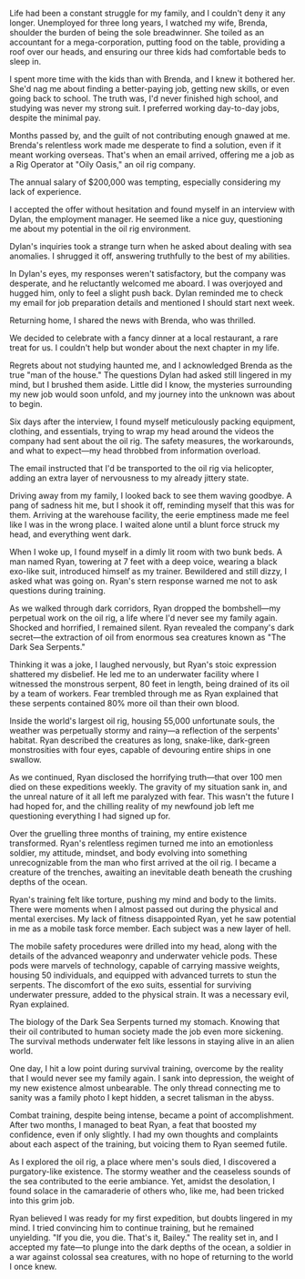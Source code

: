 Life had been a constant struggle for my family, and I couldn't deny it any longer. Unemployed for three long years, I watched my wife, Brenda, shoulder the burden of being the sole breadwinner. She toiled as an accountant for a mega-corporation, putting food on the table, providing a roof over our heads, and ensuring our three kids had comfortable beds to sleep in.

I spent more time with the kids than with Brenda, and I knew it bothered her. She'd nag me about finding a better-paying job, getting new skills, or even going back to school. The truth was, I'd never finished high school, and studying was never my strong suit. I preferred working day-to-day jobs, despite the minimal pay.

Months passed by, and the guilt of not contributing enough gnawed at me. Brenda's relentless work made me desperate to find a solution, even if it meant working overseas. That's when an email arrived, offering me a job as a Rig Operator at "Oily Oasis," an oil rig company. 

The annual salary of $200,000 was tempting, especially considering my lack of experience.  
I accepted the offer without hesitation and found myself in an interview with Dylan, the employment manager. He seemed like a nice guy, questioning me about my potential in the oil rig environment. 

Dylan's inquiries took a strange turn when he asked about dealing with sea anomalies. I shrugged it off, answering truthfully to the best of my abilities.

In Dylan's eyes, my responses weren't satisfactory, but the company was desperate, and he reluctantly welcomed me aboard. I was overjoyed and hugged him, only to feel a slight push back. Dylan reminded me to check my email for job preparation details and mentioned I should start next week.  
Returning home, I shared the news with Brenda, who was thrilled.

We decided to celebrate with a fancy dinner at a local restaurant, a rare treat for us. I couldn't help but wonder about the next chapter in my life.

Regrets about not studying haunted me, and I acknowledged Brenda as the true "man of the house." The questions Dylan had asked still lingered in my mind, but I brushed them aside. Little did I know, the mysteries surrounding my new job would soon unfold, and my journey into the unknown was about to begin.

Six days after the interview, I found myself meticulously packing equipment, clothing, and essentials, trying to wrap my head around the videos the company had sent about the oil rig. The safety measures, the workarounds, and what to expect—my head throbbed from information overload.

The email instructed that I'd be transported to the oil rig via helicopter, adding an extra layer of nervousness to my already jittery state.

Driving away from my family, I looked back to see them waving goodbye. A pang of sadness hit me, but I shook it off, reminding myself that this was for them. Arriving at the warehouse facility, the eerie emptiness made me feel like I was in the wrong place. I waited alone until a blunt force struck my head, and everything went dark.

When I woke up, I found myself in a dimly lit room with two bunk beds. A man named Ryan, towering at 7 feet with a deep voice, wearing a black exo-like suit, introduced himself as my trainer. Bewildered and still dizzy, I asked what was going on. Ryan's stern response warned me not to ask questions during training.

As we walked through dark corridors, Ryan dropped the bombshell—my perpetual work on the oil rig, a life where I'd never see my family again. Shocked and horrified, I remained silent. Ryan revealed the company's dark secret—the extraction of oil from enormous sea creatures known as "The Dark Sea Serpents."

Thinking it was a joke, I laughed nervously, but Ryan's stoic expression shattered my disbelief. He led me to an underwater facility where I witnessed the monstrous serpent, 80 feet in length, being drained of its oil by a team of workers. Fear trembled through me as Ryan explained that these serpents contained 80% more oil than their own blood.

Inside the world's largest oil rig, housing 55,000 unfortunate souls, the weather was perpetually stormy and rainy—a reflection of the serpents' habitat. Ryan described the creatures as long, snake-like, dark-green monstrosities with four eyes, capable of devouring entire ships in one swallow.

As we continued, Ryan disclosed the horrifying truth—that over 100 men died on these expeditions weekly. The gravity of my situation sank in, and the unreal nature of it all left me paralyzed with fear. This wasn't the future I had hoped for, and the chilling reality of my newfound job left me questioning everything I had signed up for.

Over the gruelling three months of training, my entire existence transformed. Ryan's relentless regimen turned me into an emotionless soldier, my attitude, mindset, and body evolving into something unrecognizable from the man who first arrived at the oil rig. I became a creature of the trenches, awaiting an inevitable death beneath the crushing depths of the ocean.

Ryan's training felt like torture, pushing my mind and body to the limits. There were moments when I almost passed out during the physical and mental exercises. My lack of fitness disappointed Ryan, yet he saw potential in me as a mobile task force member. Each subject was a new layer of hell.

The mobile safety procedures were drilled into my head, along with the details of the advanced weaponry and underwater vehicle pods. These pods were marvels of technology, capable of carrying massive weights, housing 50 individuals, and equipped with advanced turrets to stun the serpents. The discomfort of the exo suits, essential for surviving underwater pressure, added to the physical strain. It was a necessary evil, Ryan explained.

The biology of the Dark Sea Serpents turned my stomach. Knowing that their oil contributed to human society made the job even more sickening. The survival methods underwater felt like lessons in staying alive in an alien world.

One day, I hit a low point during survival training, overcome by the reality that I would never see my family again. I sank into depression, the weight of my new existence almost unbearable. The only thread connecting me to sanity was a family photo I kept hidden, a secret talisman in the abyss.

Combat training, despite being intense, became a point of accomplishment. After two months, I managed to beat Ryan, a feat that boosted my confidence, even if only slightly. I had my own thoughts and complaints about each aspect of the training, but voicing them to Ryan seemed futile.

As I explored the oil rig, a place where men's souls died, I discovered a purgatory-like existence. The stormy weather and the ceaseless sounds of the sea contributed to the eerie ambiance. Yet, amidst the desolation, I found solace in the camaraderie of others who, like me, had been tricked into this grim job.

Ryan believed I was ready for my first expedition, but doubts lingered in my mind. I tried convincing him to continue training, but he remained unyielding. "If you die, you die. That's it, Bailey." The reality set in, and I accepted my fate—to plunge into the dark depths of the ocean, a soldier in a war against colossal sea creatures, with no hope of returning to the world I once knew.